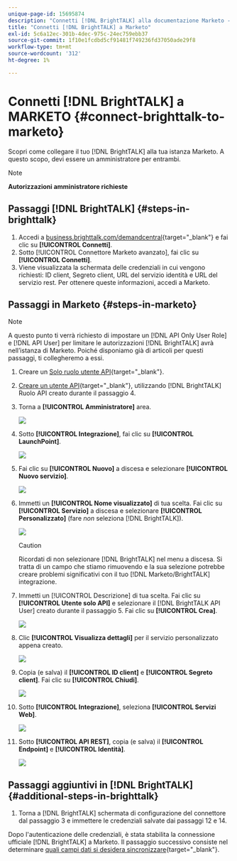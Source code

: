 ```yaml
---
unique-page-id: 15695874
description: "Connetti [!DNL BrightTALK] alla documentazione Marketo - Marketo - Documentazione del prodotto"
title: "Connetti [!DNL BrightTALK] a Marketo"
exl-id: 5c6a12ec-301b-4dec-975c-24ec759ebb37
source-git-commit: 1f10e1fcdbd5cf91481f749236fd37050ade29f8
workflow-type: tm+mt
source-wordcount: '312'
ht-degree: 1%

---
```


# Connetti [!DNL BrightTALK] a MARKETO {#connect-brighttalk-to-marketo}

Scopri come collegare il tuo [!DNL BrightTALK] alla tua istanza Marketo. A questo scopo, devi essere un amministratore per entrambi.

>[!NOTE]
>
>**Autorizzazioni amministratore richieste**

## Passaggi [!DNL BrightTALK] {#steps-in-brighttalk}

1. Accedi a [business.brighttalk.com/demandcentral](https://business.brighttalk.com/demandcentral/login){target="_blank"} e fai clic su **[!UICONTROL Connetti]**.
1. Sotto [!UICONTROL Connettore Marketo avanzato], fai clic su **[!UICONTROL Connetti]**.
1. Viene visualizzata la schermata delle credenziali in cui vengono richiesti: ID client, Segreto client, URL del servizio identità e URL del servizio rest. Per ottenere queste informazioni, accedi a Marketo.

## Passaggi in Marketo {#steps-in-marketo}

>[!NOTE]
>
>A questo punto ti verrà richiesto di impostare un [!DNL API Only User Role] e [!DNL API User] per limitare le autorizzazioni [!DNL BrightTALK] avrà nell’istanza di Marketo. Poiché disponiamo già di articoli per questi passaggi, ti collegheremo a essi.

1. Creare un [Solo ruolo utente API](/help/marketo/product-docs/administration/users-and-roles/create-an-api-only-user-role.md){target="_blank"}.

1. [Creare un utente API](/help/marketo/product-docs/administration/users-and-roles/create-an-api-only-user.md){target="_blank"}, utilizzando [!DNL BrightTALK] Ruolo API creato durante il passaggio 4.

1. Torna a **[!UICONTROL Amministratore]** area.

   ![](assets/connect-brighttalk-to-marketo-1.png)

1. Sotto **[!UICONTROL Integrazione]**, fai clic su **[!UICONTROL LaunchPoint]**.

   ![](assets/connect-brighttalk-to-marketo-2.png)

1. Fai clic su **[!UICONTROL Nuovo]** a discesa e selezionare **[!UICONTROL Nuovo servizio]**.

   ![](assets/connect-brighttalk-to-marketo-3.png)

1. Immetti un **[!UICONTROL Nome visualizzato]** di tua scelta. Fai clic su **[!UICONTROL Servizio]** a discesa e selezionare **[!UICONTROL Personalizzato]** (fare _non_ seleziona [!DNL BrightTALK]).

   ![](assets/connect-brighttalk-to-marketo-4.png)

   >[!CAUTION]
   >
   >Ricordati di non selezionare [!DNL BrightTALK] nel menu a discesa. Si tratta di un campo che stiamo rimuovendo e la sua selezione potrebbe creare problemi significativi con il tuo [!DNL Marketo/BrightTALK] integrazione.

1. Immetti un [!UICONTROL Descrizione] di tua scelta. Fai clic su **[!UICONTROL Utente solo API]** e selezionare il [!DNL BrightTALK API User] creato durante il passaggio 5. Fai clic su **[!UICONTROL Crea]**.

   ![](assets/connect-brighttalk-to-marketo-5.png)

1. Clic **[!UICONTROL Visualizza dettagli]** per il servizio personalizzato appena creato.

   ![](assets/connect-brighttalk-to-marketo-6.png)

1. Copia (e salva) il **[!UICONTROL ID client]** e **[!UICONTROL Segreto client]**. Fai clic su **[!UICONTROL Chiudi]**.

   ![](assets/connect-brighttalk-to-marketo-7.png)

1. Sotto **[!UICONTROL Integrazione]**, seleziona **[!UICONTROL Servizi Web]**.

   ![](assets/connect-brighttalk-to-marketo-8.png)

1. Sotto **[!UICONTROL API REST]**, copia (e salva) il **[!UICONTROL Endpoint]** e **[!UICONTROL Identità]**.

   ![](assets/connect-brighttalk-to-marketo-9.png)

## Passaggi aggiuntivi in [!DNL BrightTALK] {#additional-steps-in-brighttalk}

1. Torna a [!DNL BrightTALK] schermata di configurazione del connettore dal passaggio 3 e immettere le credenziali salvate dai passaggi 12 e 14.

Dopo l&#39;autenticazione delle credenziali, è stata stabilita la connessione ufficiale [!DNL BrightTALK] a Marketo. Il passaggio successivo consiste nel determinare [quali campi dati si desidera sincronizzare](https://support.brighttalk.com/hc/en-us/articles/115005131274-BrightTALK-Connector-for-Marketo-Choose-the-Fields-to-Sync){target="_blank"}.
